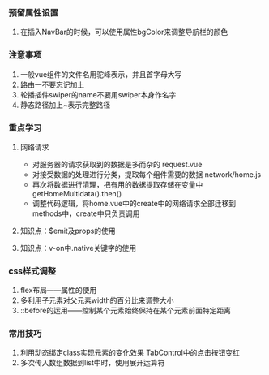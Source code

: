 ### 预留属性设置  
1. 在插入NavBar的时候，可以使用属性bgColor来调整导航栏的颜色

### 注意事项   
1. 一般vue组件的文件名用驼峰表示，并且首字母大写   
2. 路由一不要忘记加上<router-view>   
3. 轮播插件swiper的name不要用swiper本身作名字
4. 静态路径加上~表示完整路径

### 重点学习
1. 网络请求
    - 对服务器的请求获取到的数据是多而杂的 request.vue
    - 对接受数据的处理进行分类，提取每个组件需要的数据 network/home.js
    - 再次将数据进行清理，把有用的数据提取存储在变量中 getHomeMultidata().then()
    - 调整代码逻辑，将home.vue中的create中的网络请求全部迁移到methods中，create中只负责调用
    
2. 知识点：$emit及props的使用  

3. 知识点：v-on中.native关键字的使用
    
### css样式调整
1. flex布局——属性的使用
2. 多利用子元素对父元素width的百分比来调整大小
3. ::before的运用——控制某个元素始终保持在某个元素前面特定距离

### 常用技巧
1. 利用动态绑定class实现元素的变化效果 TabControl中的点击按钮变红
2. 多次传入数组数据到list中时，使用展开运算符